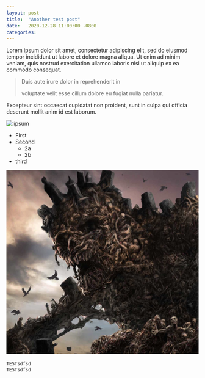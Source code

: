 ```yaml
---
layout: post
title:  "Another test post"
date:   2020-12-28 11:00:00 -0800
categories:
---
```

Lorem ipsum dolor sit amet, consectetur adipiscing elit, sed do eiusmod tempor incididunt ut labore et dolore magna aliqua. Ut enim ad minim veniam, quis nostrud exercitation ullamco laboris nisi ut aliquip ex ea commodo consequat.

> Duis aute irure dolor in reprehenderit in
>
> voluptate velit esse cillum dolore eu fugiat nulla pariatur.

Excepteur sint occaecat cupidatat non proident, sunt in culpa qui officia deserunt mollit anim id est laborum.

![lipsum](https://www.lipsum.com/images/banners/grey_234x60.gif)

- First
- Second
  - 2a
  - 2b
- third

![The Gaak](assets/images/hogaak-1.jpg)

```
TESTsdfsd
TESTsdfsd
```
